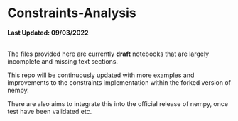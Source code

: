 # Constraints-Analysis

**Last Updated: 09/03/2022**

<br>The files provided here are currently **draft** notebooks that are largely incomplete and missing text sections.

This repo will be continuously updated with more examples and improvements to the constraints implementation within the forked version of nempy.

There are also aims to integrate this into the official release of nempy, once test have been validated etc.
